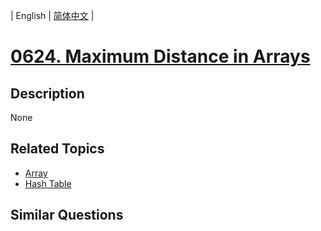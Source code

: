 
| English | [简体中文](README.md) |
# [0624. Maximum Distance in Arrays](https://leetcode-cn.com/problems/maximum-distance-in-arrays/)
## Description
None
## Related Topics
- [Array](https://leetcode-cn.com/tag/array)
- [Hash Table](https://leetcode-cn.com/tag/hash-table)
## Similar Questions


